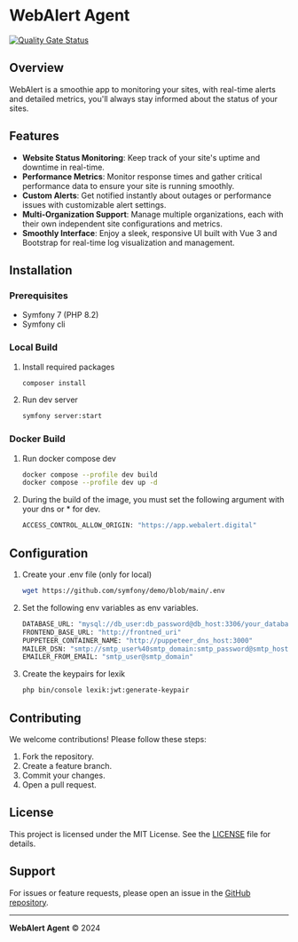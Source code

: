 # WebAlert Agent
[![Quality Gate Status](https://sonarcloud.io/api/project_badges/measure?project=sysadm-webalert_webalert-backend&metric=alert_status)](https://sonarcloud.io/summary/new_code?id=sysadm-webalert_webalert-backend)
## Overview
WebAlert is a smoothie app to monitoring your sites, with real-time alerts and detailed metrics, you'll always stay informed about the status of your sites. 

## Features
- **Website Status Monitoring**: Keep track of your site's uptime and downtime in real-time.
- **Performance Metrics**:  Monitor response times and gather critical performance data to ensure your site is running smoothly.
- **Custom Alerts**: Get notified instantly about outages or performance issues with customizable alert settings.
- **Multi-Organization Support**: Manage multiple organizations, each with their own independent site configurations and metrics.
- **Smoothly Interface**: Enjoy a sleek, responsive UI built with Vue 3 and Bootstrap for real-time log visualization and management.

## Installation

### Prerequisites
- Symfony 7 (PHP 8.2)
- Symfony cli

### Local Build
1. Install required packages
   ```bash
   composer install
   ```
2. Run dev server
   ```bash
   symfony server:start
   ```

### Docker Build
1. Run docker compose dev
   ```sh
   docker compose --profile dev build
   docker compose --profile dev up -d
   ```
2. During the build of the image, you must set the following argument with your dns or * for dev.
   ```bash
   ACCESS_CONTROL_ALLOW_ORIGIN: "https://app.webalert.digital"
   ```

## Configuration
1. Create your .env file (only for local)
   ```bash
   wget https://github.com/symfony/demo/blob/main/.env
   ```
2. Set the following env variables as env variables.
   ```sh
   DATABASE_URL: "mysql://db_user:db_password@db_host:3306/your_database?serverVersion=8.0.32&charset=utf8mb4"
   FRONTEND_BASE_URL: "http://frontned_uri"
   PUPPETEER_CONTAINER_NAME: "http://puppeteer_dns_host:3000"
   MAILER_DSN: "smtp://smtp_user%40smtp_domain:smtp_password@smtp_host:587"
   EMAILER_FROM_EMAIL: "smtp_user@smtp_domain"
   ```
3. Create the keypairs for lexik
   ```sh
   php bin/console lexik:jwt:generate-keypair
   ```

## Contributing
We welcome contributions! Please follow these steps:
1. Fork the repository.
2. Create a feature branch.
3. Commit your changes.
4. Open a pull request.

## License
This project is licensed under the MIT License. See the [LICENSE](LICENSE) file for details.

## Support
For issues or feature requests, please open an issue in the [GitHub repository](https://github.com/sysadm-webalert/webalert-backend/issues).

---
**WebAlert Agent** © 2024
